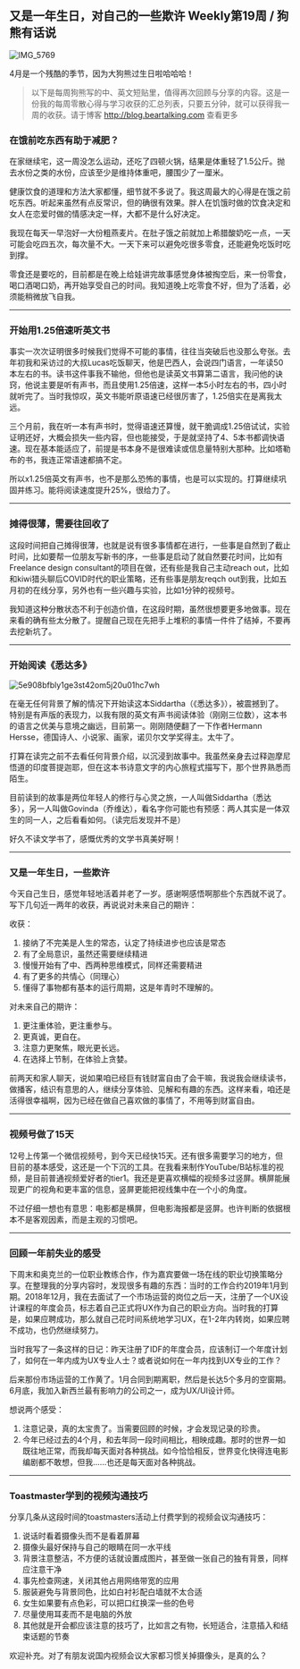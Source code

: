 ## 又是一年生日，对自己的一些欺许 Weekly第19周 / 狗熊有话说

![IMG_5769](https://i.imgur.com/K8ZEZiE.jpg)

4月是一个残酷的季节，因为大狗熊过生日啦哈哈哈！

> 以下是每周狗熊写的中、英文短贴里，值得再次回顾与分享的内容。这是一份我的每周零散心得与学习收获的汇总列表，只要五分钟，就可以获得我一周的收获。请于博客 http://blog.beartalking.com 查看更多


### 在饿前吃东西有助于减肥？

在家继续宅，这一周没怎么运动，还吃了四顿火锅，结果是体重轻了1.5公斤。抛去水份之类的水份，应该至少是维持体重吧，腰围少了一厘米。

健康饮食的道理和方法大家都懂，细节就不多说了。我这周最大的心得是在饿之前吃东西。听起来虽然有点反常识，但的确很有效果。胖人在饥饿时做的饮食决定和女人在恋爱时做的情感决定一样，大都不是什么好决定。

我现在每天一早泡好一大份粗燕麦片。在肚子饿之前就加上希腊酸奶吃一点，一天可能会吃四五次，每次量不大。一天下来可以避免吃很多零食，还能避免吃饭时吃到撑。

零食还是要吃的，目前都是在晚上给娃讲完故事感觉身体被掏空后，来一份零食，喝口酒喝口奶，再开始享受自己的时间。我知道晚上吃零食不好，但为了活着，必须能稍微放飞自我。

***

### 开始用1.25倍速听英文书

事实一次次证明很多时候我们觉得不可能的事情，往往当突破后也没那么夸张。去年初我和采访过的大叔Lucas吃饭聊天，他是巴西人，会说四门语言，一年读50本左右的书。读书这件事我不输他，但他也是读英文书算第二语言，我问他的诀窍，他说主要是听有声书，而且使用1.25倍速，这样一本5小时左右的书，四小时就听完了。当时我惊叹，英文书能听原语速已经很厉害了，1.25倍实在是离我太远。

三个月前，我在听一本有声书时，觉得语速还算慢，就干脆调成1.25倍试试，实验证明还好，大概会损失一些内容，但也能接受，于是就坚持了4、5本书都调快语速。现在基本能适应了，前提是书本身不是很难读或信息量特别大那种。比如塔勒布的书，我连正常语速都搞不定。

所以x1.25倍英文有声书，也不是那么恐怖的事情，也是可以实现的。打算继续巩固并练习。能将阅读速度提升25%，很给力了。

***

### 摊得很薄，需要往回收了

这段时间把自己摊得很薄，也就是说有很多事情都在进行，一些事是自然到了截止时间，比如要帮一位朋友写新书的序，一些事是启动了就自然要花时间，比如有Freelance design consultant的项目在做，还有些是我自己主动reach out，比如和kiwi猎头聊后COVID时代的职业策略，还有些事是朋友reqch out到我，比如五月初的在线分享，另外也有一些兴趣与实验，比如1分钟的视频号。

我知道这种分散状态不利于创造价值，在这段时期，虽然很想要更多地做事。现在来看的确有些太分散了。提醒自己现在先把手上堆积的事情一件件了结掉，不要再去挖新坑了。

***

### 开始阅读《悉达多》

![5e908bfbly1ge3st42om5j20u01hc7wh](https://i.imgur.com/t9ifJD0.jpg)

在毫无任何背景了解的情况下开始读这本Siddartha（《悉达多》），被震撼到了。特别是有声版的表现力，以我有限的英文有声书阅读体验（刚刚三位数），这本书的语言之优美与意境之幽远，目前第一。刚刚随便翻了一下作者Hermann Hersse，德国诗人、小说家、画家，诺贝尔文学奖得主。太牛了。

打算在读完之前不去看任何背景介绍，以沉浸到故事中。我虽然亲身去过释迦摩尼悟道的印度菩提迦耶，但在这本书诗意文字的内心旅程式描写下，那个世界熟悉而陌生。

目前读到的故事是两位年轻人的修行与心灵之旅，一人叫做Siddartha（悉达多），另一人叫做Govinda（乔维达），看名字你可能也有预感：两人其实是一体双生的同一人，之后看看如何。（读完后发现并不是）

好久不读文学书了，感慨优秀的文学书真美好啊！

***

### 又是一年生日，一些欺许

今天自己生日，感觉年轻地活着并老了一岁。感谢啊感悟啊那些个东西就不说了。写下几句近一两年的收获，再说说对未来自己的期许：

收获：
1. 接纳了不完美是人生的常态，认定了持续进步也应该是常态
2. 有了全局意识，虽然还需要继续精进
3. 慢慢开始有了中、西两种思维模式，同样还需要精进
4. 有了更多的共情心（同理心）
5. 懂得了事物都有基本的运行周期，这是年青时不理解的。

对未来自己的期许：
1. 更注重体验，更注重参与。
2. 更真诚，更自在。
3. 注意力更聚焦，眼光更长远。
4. 在选择上节制，在体验上贪婪。

前两天和家人聊天，说如果咱已经巨有钱财富自由了会干嘛，我说我会继续读书，做播客，结识有意思的人，继续分享体验、见解和有趣的东西。这样来看，咱还是活得很幸福啊，因为已经在做自己喜欢做的事情了，不用等到财富自由。

***

### 视频号做了15天

12号上传第一个微信视频号，到今天已经快15天。还有很多需要学习的地方，但目前的基本感受，这还是一个下沉的工具。在我看来制作YouTube/B站标准的视频，是目前普通视频爱好者的tier1。我还是更喜欢横幅的视频多过竖屏。横屏能展现更广的视角和更丰富的信息，竖屏更能把视线集中在一个小的角度。

不过仔细一想也有意思：电影都是横屏，但电影海报都是竖屏。也许判断的依据根本不是客观因素，而是主观的习惯吧。

***

### 回顾一年前失业的感受

下周末和奥克兰的一位职业教练合作，作为嘉宾要做一场在线的职业切换策略分享。在整理我的分享内容时，发现很多有趣的东西：当时的工作合约2019年1月到期。2018年12月，我在去面试了一个市场运营的岗位之后一天，注册了一个UX设计课程的年度会员，标志着自己正式将UX作为自己的职业方向。当时我的打算是，如果应聘成功，那么就自己花时间系统地学习UX，在1-2年内转岗，如果应聘不成功，也仍然继续努力。

当时我写了一条这样的日记：昨天注册了IDF的年度会员，应该制订一个年度计划了，如何在一年内成为UX专业人士？或者说如何在一年内找到UX专业的工作？

后来那份市场运营的工作黄了。1月合同到期离职，然后是长达5个多月的空窗期。6月底，我加入新西兰最有影响力的公司之一，成为UX/UI设计师。

想说两个感受：
1. 注意记录，真的太宝贵了。当需要回顾的时候，才会发现记录的珍贵。
2. 今年已经过去的4个月，和去年同一段时间相比，相映成趣。那时的世界一如既往地正常，而我却每天面对各种挑战。如今恰恰相反，世界变化快得连电影编剧都不敢想，但我……也还是每天面对各种挑战。

***

### Toastmaster学到的视频沟通技巧

分享几条从这段时间的toastmasters活动上付费学到的视频会议沟通技巧：

1. 说话时看着摄像头而不是看着屏幕
2. 摄像头最好保持与自己的眼睛在同一水平线
3. 背景注意整洁，不方便的话就设置成图片，甚至做一张自己的独有背景，同样应注意干净
4. 事先检查网速，关闭其他占用网络带宽的应用
5. 服装避免与背景同色，比如白衬衫配白墙就不太合适
6. 女生如果要有点色彩，可以把口红换深一些的色号
7. 尽量使用耳麦而不是电脑的外放
8. 其他就是开会都应该注意的技巧了，比如言之有物，长短适合，注意插入和结束话题的节奏

欢迎补充。对了有朋友说国内视频会议大家都习惯关掉摄像头，是真的么？